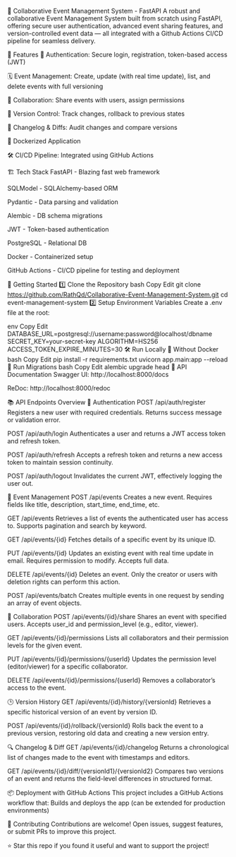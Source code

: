 📅 Collaborative Event Management System - FastAPI
A robust and collaborative Event Management System built from scratch using FastAPI, offering secure user authentication, advanced event sharing features, and version-controlled event data — all integrated with a Github Actions CI/CD pipeline for seamless delivery.

📌 Features
🔐 Authentication: Secure login, registration, token-based access (JWT)

🗓️ Event Management: Create, update (with real time update), list, and delete events with full versioning

👥 Collaboration: Share events with users, assign permissions

🔁 Version Control: Track changes, rollback to previous states

🧾 Changelog & Diffs: Audit changes and compare versions

🐳 Dockerized Application

🛠️ CI/CD Pipeline: Integrated using GitHub Actions


🏗️ Tech Stack
FastAPI - Blazing fast web framework

SQLModel - SQLAlchemy-based ORM

Pydantic - Data parsing and validation

Alembic - DB schema migrations

JWT - Token-based authentication

PostgreSQL - Relational DB

Docker - Containerized setup

GitHub Actions - CI/CD pipeline for testing and deployment

🚀 Getting Started
1️⃣ Clone the Repository
bash
Copy
Edit
git clone https://github.com/RathQd/Collaborative-Event-Management-System.git
cd event-management-system
2️⃣ Setup Environment Variables
Create a .env file at the root:

env
Copy
Edit
DATABASE_URL=postgresql://username:password@localhost/dbname
SECRET_KEY=your-secret-key
ALGORITHM=HS256
ACCESS_TOKEN_EXPIRE_MINUTES=30
🛠️ Run Locally
🐍 Without Docker
bash
Copy
Edit
pip install -r requirements.txt
uvicorn app.main:app --reload
🔄 Run Migrations
bash
Copy
Edit
alembic upgrade head
📡 API Documentation
Swagger UI: http://localhost:8000/docs

ReDoc: http://localhost:8000/redoc

📚 API Endpoints Overview
🔐 Authentication
POST /api/auth/register
Registers a new user with required credentials. Returns success message or validation error.

POST /api/auth/login
Authenticates a user and returns a JWT access token and refresh token.

POST /api/auth/refresh
Accepts a refresh token and returns a new access token to maintain session continuity.

POST /api/auth/logout
Invalidates the current JWT, effectively logging the user out.

📅 Event Management
POST /api/events
Creates a new event. Requires fields like title, description, start_time, end_time, etc.

GET /api/events
Retrieves a list of events the authenticated user has access to. Supports pagination and search by keyword.

GET /api/events/{id}
Fetches details of a specific event by its unique ID.

PUT /api/events/{id}
Updates an existing event with real time update in email. Requires permission to modify. Accepts full data.

DELETE /api/events/{id}
Deletes an event. Only the creator or users with deletion rights can perform this action.

POST /api/events/batch
Creates multiple events in one request by sending an array of event objects.

👥 Collaboration
POST /api/events/{id}/share
Shares an event with specified users. Accepts user_id and permission_level (e.g., editor, viewer).

GET /api/events/{id}/permissions
Lists all collaborators and their permission levels for the given event.

PUT /api/events/{id}/permissions/{userId}
Updates the permission level (editor/viewer) for a specific collaborator.

DELETE /api/events/{id}/permissions/{userId}
Removes a collaborator’s access to the event.

🕒 Version History
GET /api/events/{id}/history/{versionId}
Retrieves a specific historical version of an event by version ID.

POST /api/events/{id}/rollback/{versionId}
Rolls back the event to a previous version, restoring old data and creating a new version entry.

🔍 Changelog & Diff
GET /api/events/{id}/changelog
Returns a chronological list of changes made to the event with timestamps and editors.

GET /api/events/{id}/diff/{versionId1}/{versionId2}
Compares two versions of an event and returns the field-level differences in structured format.

📦 Deployment with GitHub Actions
This project includes a GitHub Actions workflow that:
Builds and deploys the app (can be extended for production environments)

🤝 Contributing
Contributions are welcome!
Open issues, suggest features, or submit PRs to improve this project.

⭐ Star this repo if you found it useful and want to support the project!